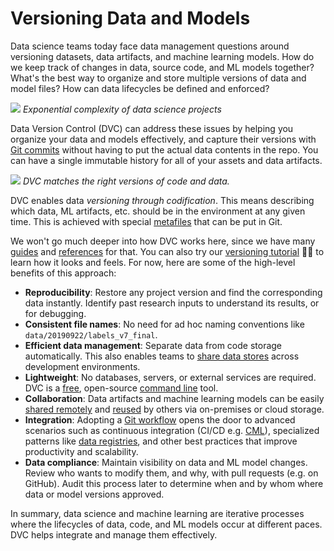 # Versioning Data and Models

Data science teams today face data management questions around versioning
datasets, data artifacts, and machine learning models. How do we keep track of
changes in data, source code, and ML models together? What's the best way to
organize and store multiple versions of data and model files? How can data
lifecycles be defined and enforced?

![](/img/data-ver-complex.png) _Exponential complexity of data science projects_

Data Version Control (DVC) can address these issues by helping you organize your
data and models effectively, and capture their versions with
[Git commits](<(https://git-scm.com/book/en/v2/Git-Basics-Recording-Changes-to-the-Repository)>)
without having to put the actual data contents in the repo. You can have a
single immutable history for all of your assets and data artifacts.

![](/img/project-versions.png) _DVC matches the right versions of code and
data._

DVC enables data _versioning through codification_. This means describing which
data, ML artifacts, etc. should be in the environment at any given time. This is
achieved with special [metafiles](/doc/user-guide/dvc-files-and-directories)
that can be put in Git.

We won't go much deeper into how DVC works here, since we have many
[guides](/doc/user-guide) and [references](/doc/command-reference) for that. You
can also try our
[versioning tutorial](/doc/use-cases/versioning-data-and-model-files/tutorial)
👩‍💻 to learn how it looks and feels. For now, here are some of the high-level
benefits of this approach:

- **Reproducibility**: Restore any project version and find the corresponding
  data instantly. Identify past research inputs to understand its results, or
  for debugging.
- **Consistent file names**: No need for ad hoc naming conventions like
  `data/20190922/labels_v7_final`.
- **Efficient data management**: Separate data from code storage automatically.
  This also enables teams to
  [share data stores](/doc/use-cases/shared-development-server) across
  development environments.
- **Lightweight**: No databases, servers, or external services are required. DVC
  is a [free](https://github.com/iterative/dvc/blob/master/LICENSE), open-source
  [command line](/doc/command-reference) tool.
- **Collaboration**: Data artifacts and machine learning models can be easily
  [shared remotely](/doc/use-cases/sharing-data-and-model-files) and
  [reused](/doc/start/data-access) by others via on-premises or cloud storage.
- **Integration**: Adopting a
  [Git workflow](https://about.gitlab.com/topics/version-control/what-is-git-workflow/)
  opens the door to advanced scenarios such as continuous integration (CI/CD
  e.g. [CML](https://cml.dev/)), specialized patterns like
  [data registries](/doc/use-cases/data-registries), and other best practices
  that improve productivity and scalability.
- **Data compliance**: Maintain visibility on data and ML model changes. Review
  who wants to modify them, and why, with pull requests (e.g. on GitHub). Audit
  this process later to determine when and by whom where data or model versions
  approved.

In summary, data science and machine learning are iterative processes where the
lifecycles of data, code, and ML models occur at different paces. DVC helps
integrate and manage them effectively.
